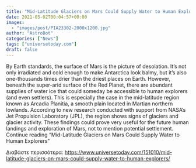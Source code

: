 ```yaml
---
title: "Mid-Latitude Glaciers on Mars Could Supply Water to Human Explorers"
date: 2021-05-02T00:04:57+00:00
images:
  - "images/post/PIA23302-2000x1200.jpg"
author: "AstroBot"
categories: ["News"]
tags: ["universetoday.com"]
draft: false
---
```


By Earth standards, the surface of Mars is the picture of desolation. It’s not only irradiated and cold enough to make Antarctica look balmy, but it’s also one-thousands times drier than the driest places on Earth. However, beneath the super-arid surface of the Red Planet, there are abundant supplies of water ice that could someday be accessible to human explorers (and even settlers).  This is especially the case in the mid-latitude region known as Arcadia Planitia, a smooth plain located in Martian northern lowlands. According to new research conducted with support from NASA’s Jet Propulsion Laboratory (JPL), the region shows signs of glaciers and glacier activity. These findings could prove very useful for the future human landings and exploration of Mars, not to mention potential settlement. Continue reading “Mid-Latitude Glaciers on Mars Could Supply Water to Human Explorers” 

Διαβάστε περισσότερα: https://www.universetoday.com/151010/mid-latitude-glaciers-on-mars-could-supply-water-to-human-explorers/
